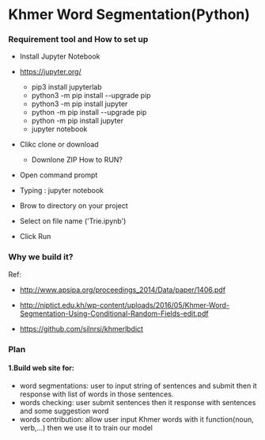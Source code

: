 # Khmer Word Segmentation(Python)

### Requirement tool and How to set up
 
  - Install Jupyter Notebook
   - https://jupyter.org/
     - pip3 install jupyterlab
     - python3 -m pip install --upgrade pip
     - python3 -m pip install jupyter
     - python -m pip install --upgrade pip
     - python -m pip install jupyter
     - jupyter notebook
  - Clikc clone or download
     - Downlone ZIP
 How to RUN?
 
  - Open command prompt
   - Typing : jupyter notebook
   - Brow to directory on your project
   - Select on file name ('Trie.ipynb')
   - Click Run


### Why we build it?


Ref:

- http://www.apsipa.org/proceedings_2014/Data/paper/1406.pdf

- http://niptict.edu.kh/wp-content/uploads/2016/05/Khmer-Word-Segmentation-Using-Conditional-Random-Fields-edit.pdf

- https://github.com/silnrsi/khmerlbdict

### Plan
#### 1.Build web site for:
- word segmentations: user to input string of sentences and submit then it response with list of words in those sentences.
- words checking: user submit sentences then it response with sentences and some suggestion word
- words contribution: allow user input Khmer words with it function(noun, verb,...) then we use it to train our model

<!--
- Fit word into model
- English, other beside khmer words
- Number

- Read word from file
- Remove space from text
- Splite word into charater
- Fit into Trie node.

- It should know Khmer words or not khmer words(English or other ..)
 -->
